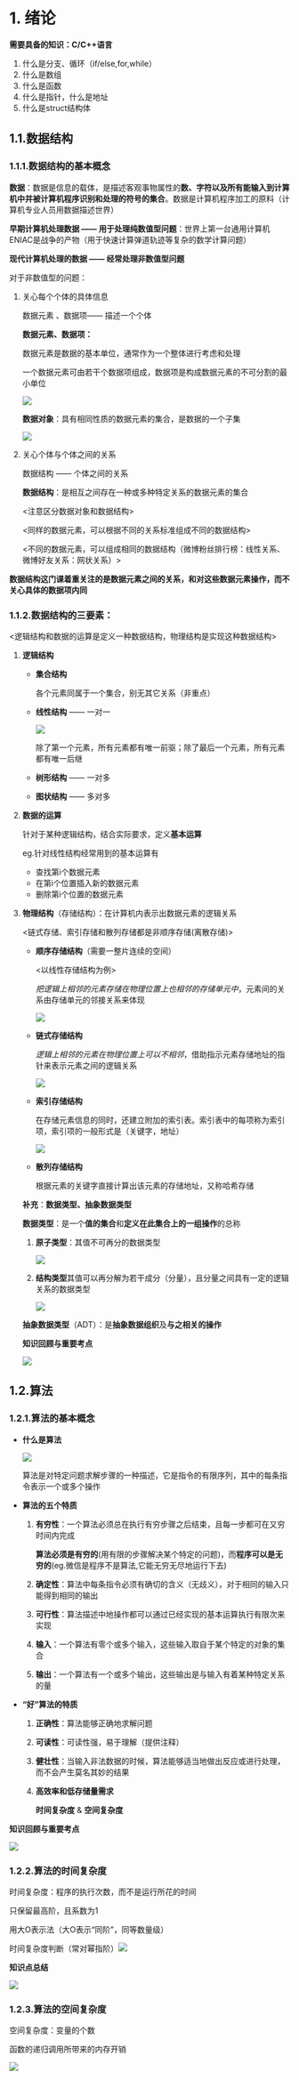 #  1.  绪论

**需要具备的知识：C/C++语言**

1. 什么是分支、循环（if/else,for,while）
2. 什么是数组
3. 什么是函数
4. 什么是指针，什么是地址
5. 什么是struct结构体

## 1.1.数据结构

### 1.1.1.数据结构的基本概念

**数据**：数据是信息的载体，是描述客观事物属性的**数、字符以及所有能输入到计算机中并被计算机程序识别和处理的符号的集合**。数据是计算机程序加工的原料（计算机专业人员用数据描述世界）

**早期计算机处理数据 —— 用于处理纯数值型问题**：世界上第一台通用计算机ENIAC是战争的产物（用于快速计算弹道轨迹等复杂的数学计算问题）

**现代计算机处理的数据 —— 经常处理非数值型问题**

对于非数值型的问题：

1. 关心每个个体的具体信息

   数据元素 、数据项—— 描述一个个体

   **数据元素、数据项：**

   数据元素是数据的基本单位，通常作为一个整体进行考虑和处理

   一个数据元素可由若干个数据项组成，数据项是构成数据元素的不可分割的最小单位

   ![](./相关图表/数据元素、数据项.jpg)

   **数据对象**：具有相同性质的数据元素的集合，是数据的一个子集

   ![](./相关图表/数据对象.jpg)

2. 关心个体与个体之间的关系

   数据结构 —— 个体之间的关系

   **数据结构**：是相互之间存在一种或多种特定关系的数据元素的集合

   <注意区分数据对象和数据结构> 

   <同样的数据元素，可以根据不同的关系标准组成不同的数据结构>

   <不同的数据元素，可以组成相同的数据结构（微博粉丝排行榜：线性关系、微博好友关系：网状关系）>

**数据结构这门课着重关注的是数据元素之间的关系，和对这些数据元素操作，而不关心具体的数据项内同**

### 1.1.2.数据结构的三要素：

<逻辑结构和数据的运算是定义一种数据结构，物理结构是实现这种数据结构>

1. **逻辑结构**

   - **集合结构**

     各个元素同属于一个集合，别无其它关系（非重点）

   - **线性结构** —— 一对一

     ![](E:/MyBlog/source/_posts/相关图表/线性结构.jpg)

     除了第一个元素，所有元素都有唯一前驱；除了最后一个元素，所有元素都有唯一后继

   - **树形结构** —— 一对多

   - **图状结构** —— 多对多

2. **数据的运算**

   针对于某种逻辑结构，结合实际要求，定义**基本运算**

   eg.针对线性结构经常用到的基本运算有

   - 查找第i个数据元素
   - 在第i个位置插入新的数据元素
   - 删除第i个位置的数据元素

3. **物理结构**（存储结构）：在计算机内表示出数据元素的逻辑关系

   <链式存储、索引存储和散列存储都是非顺序存储(离散存储)>

   - **顺序存储结构**（需要一整片连续的空间）

     <以线性存储结构为例>

     *把逻辑上相邻的元素存储在物理位置上也相邻的存储单元中*，元素间的关系由存储单元的邻接关系来体现

     ![](E:/MyBlog/source/_posts/相关图表/顺序存储.jpg)

   - **链式存储结构**

     *逻辑上相邻的元素在物理位置上可以不相邻*，借助指示元素存储地址的指针来表示元素之间的逻辑关系

     ![](E:/MyBlog/source/_posts/相关图表/链式存储结构.jpg)

   - **索引存储结构**

     在存储元素信息的同时，还建立附加的索引表。索引表中的每项称为索引项，索引项的一般形式是（关键字，地址）

     ![](E:/MyBlog/source/_posts/相关图表/索引存储结构.jpg)

   - **散列存储结构**

     根据元素的关键字直接计算出该元素的存储地址，又称哈希存储

   **补充**：**数据类型、抽象数据类型**

   **数据类型**：是一个**值的集合**和**定义在此集合上的一组操作**的总称

   1. **原子类型**：其值不可再分的数据类型

      ![](E:/MyBlog/source/_posts/相关图表/原子数据类型.jpg)

   2. **结构类型**其值可以再分解为若干成分（分量），且分量之间具有一定的逻辑关系的数据类型

      ![](E:/MyBlog/source/_posts/相关图表/结构数据类型.jpg)

   **抽象数据类型**（ADT）：是**抽象数据组织**及**与之相关的操作**

   

   **知识回顾与重要考点**

   ![](E:/MyBlog/source/_posts/相关图表/1.1知识回顾.jpg)

## 1.2.算法

### 1.2.1.算法的基本概念

- **什么是算法**

  ![](E:/MyBlog/source/_posts/相关图表/算法.jpg)

  算法是对特定问题求解步骤的一种描述，它是指令的有限序列，其中的每条指令表示一个或多个操作

- **算法的五个特质**

  1. **有穷性**：一个算法必须总在执行有穷步骤之后结束，且每一步都可在又穷时间内完成

     **算法必须是有穷的**(用有限的步骤解决某个特定的问题)，而**程序可以是无穷的**(eg.微信是程序不是算法,它能无穷无尽地运行下去)

  2. **确定性**：算法中每条指令必须有确切的含义（无歧义），对于相同的输入只能得到相同的输出

  3. **可行性**：算法描述中地操作都可以通过已经实现的基本运算执行有限次来实现

  4. **输入**：一个算法有零个或多个输入，这些输入取自于某个特定的对象的集合

  5. **输出**：一个算法有一个或多个输出，这些输出是与输入有着某种特定关系的量

- **“好”算法的特质**

  1. **正确性**：算法能够正确地求解问题

  2. **可读性**：可读性强，易于理解（提供注释）

  3. **健壮性**：当输入非法数据的时候，算法能够适当地做出反应或进行处理，而不会产生莫名其妙的结果

  4. **高效率和低存储量需求**

     **时间复杂度**   &    **空间复杂度**

**知识回顾与重要考点**

![](E:/MyBlog/source/_posts/相关图表/1.2知识回顾.jpg)

### 1.2.2.算法的时间复杂度

时间复杂度：程序的执行次数，而不是运行所花的时间

只保留最高阶，且系数为1

用大O表示法（大O表示“同阶”，同等数量级）

时间复杂度判断（常对幂指阶）![](E:/MyBlog/source/_posts/相关图表/时间复杂度判断.jpg)

**知识点总结**

![](E:/MyBlog/source/_posts/相关图表/时间复杂度.jpg)

### 1.2.3.算法的空间复杂度

空间复杂度：变量的个数

函数的递归调用所带来的内存开销

![](.\相关图表\空间复杂度.jpg)
